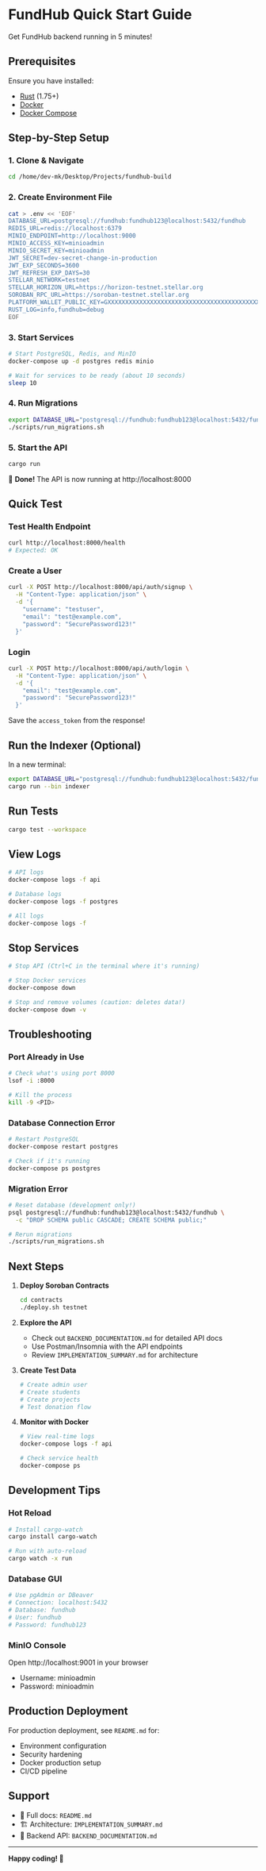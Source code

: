 # FundHub Quick Start Guide

Get FundHub backend running in 5 minutes!

## Prerequisites

Ensure you have installed:
- [Rust](https://rustup.rs/) (1.75+)
- [Docker](https://docs.docker.com/get-docker/)
- [Docker Compose](https://docs.docker.com/compose/install/)

## Step-by-Step Setup

### 1. Clone & Navigate

```bash
cd /home/dev-mk/Desktop/Projects/fundhub-build
```

### 2. Create Environment File

```bash
cat > .env << 'EOF'
DATABASE_URL=postgresql://fundhub:fundhub123@localhost:5432/fundhub
REDIS_URL=redis://localhost:6379
MINIO_ENDPOINT=http://localhost:9000
MINIO_ACCESS_KEY=minioadmin
MINIO_SECRET_KEY=minioadmin
JWT_SECRET=dev-secret-change-in-production
JWT_EXP_SECONDS=3600
JWT_REFRESH_EXP_DAYS=30
STELLAR_NETWORK=testnet
STELLAR_HORIZON_URL=https://horizon-testnet.stellar.org
SOROBAN_RPC_URL=https://soroban-testnet.stellar.org
PLATFORM_WALLET_PUBLIC_KEY=GXXXXXXXXXXXXXXXXXXXXXXXXXXXXXXXXXXXXXXXXXXXXXXXXXXXXXXX
RUST_LOG=info,fundhub=debug
EOF
```

### 3. Start Services

```bash
# Start PostgreSQL, Redis, and MinIO
docker-compose up -d postgres redis minio

# Wait for services to be ready (about 10 seconds)
sleep 10
```

### 4. Run Migrations

```bash
export DATABASE_URL="postgresql://fundhub:fundhub123@localhost:5432/fundhub"
./scripts/run_migrations.sh
```

### 5. Start the API

```bash
cargo run
```

🎉 **Done!** The API is now running at http://localhost:8000

## Quick Test

### Test Health Endpoint

```bash
curl http://localhost:8000/health
# Expected: OK
```

### Create a User

```bash
curl -X POST http://localhost:8000/api/auth/signup \
  -H "Content-Type: application/json" \
  -d '{
    "username": "testuser",
    "email": "test@example.com",
    "password": "SecurePassword123!"
  }'
```

### Login

```bash
curl -X POST http://localhost:8000/api/auth/login \
  -H "Content-Type: application/json" \
  -d '{
    "email": "test@example.com",
    "password": "SecurePassword123!"
  }'
```

Save the `access_token` from the response!

## Run the Indexer (Optional)

In a new terminal:

```bash
export DATABASE_URL="postgresql://fundhub:fundhub123@localhost:5432/fundhub"
cargo run --bin indexer
```

## Run Tests

```bash
cargo test --workspace
```

## View Logs

```bash
# API logs
docker-compose logs -f api

# Database logs
docker-compose logs -f postgres

# All logs
docker-compose logs -f
```

## Stop Services

```bash
# Stop API (Ctrl+C in the terminal where it's running)

# Stop Docker services
docker-compose down

# Stop and remove volumes (caution: deletes data!)
docker-compose down -v
```

## Troubleshooting

### Port Already in Use

```bash
# Check what's using port 8000
lsof -i :8000

# Kill the process
kill -9 <PID>
```

### Database Connection Error

```bash
# Restart PostgreSQL
docker-compose restart postgres

# Check if it's running
docker-compose ps postgres
```

### Migration Error

```bash
# Reset database (development only!)
psql postgresql://fundhub:fundhub123@localhost:5432/fundhub \
  -c "DROP SCHEMA public CASCADE; CREATE SCHEMA public;"

# Rerun migrations
./scripts/run_migrations.sh
```

## Next Steps

1. **Deploy Soroban Contracts**
   ```bash
   cd contracts
   ./deploy.sh testnet
   ```

2. **Explore the API**
   - Check out `BACKEND_DOCUMENTATION.md` for detailed API docs
   - Use Postman/Insomnia with the API endpoints
   - Review `IMPLEMENTATION_SUMMARY.md` for architecture

3. **Create Test Data**
   ```bash
   # Create admin user
   # Create students
   # Create projects
   # Test donation flow
   ```

4. **Monitor with Docker**
   ```bash
   # View real-time logs
   docker-compose logs -f api

   # Check service health
   docker-compose ps
   ```

## Development Tips

### Hot Reload

```bash
# Install cargo-watch
cargo install cargo-watch

# Run with auto-reload
cargo watch -x run
```

### Database GUI

```bash
# Use pgAdmin or DBeaver
# Connection: localhost:5432
# Database: fundhub
# User: fundhub
# Password: fundhub123
```

### MinIO Console

Open http://localhost:9001 in your browser
- Username: minioadmin
- Password: minioadmin

## Production Deployment

For production deployment, see `README.md` for:
- Environment configuration
- Security hardening
- Docker production setup
- CI/CD pipeline

## Support

- 📖 Full docs: `README.md`
- 🏗️ Architecture: `IMPLEMENTATION_SUMMARY.md`
- 🔧 Backend API: `BACKEND_DOCUMENTATION.md`

---

**Happy coding! 🚀**

